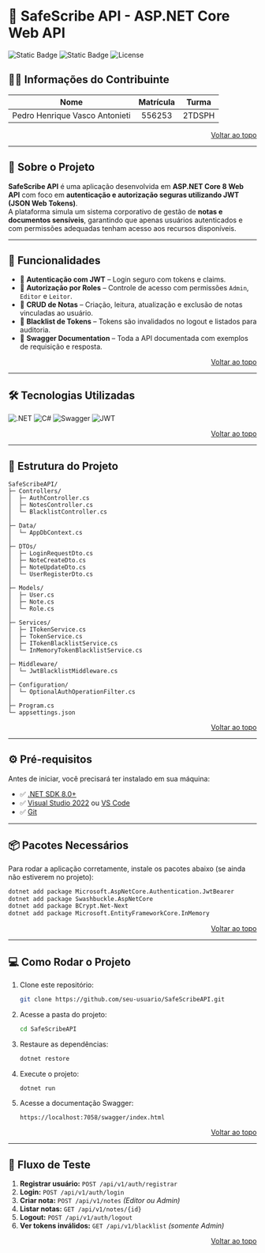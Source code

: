 ﻿<a id="readme-top"></a>

# 🔐 SafeScribe API - ASP.NET Core Web API

![Static Badge](https://img.shields.io/badge/build-passing-brightgreen) ![Static Badge](https://img.shields.io/badge/Version-1.0.0-black) ![License](https://img.shields.io/badge/license-MIT-lightgrey)

## 🧑‍💻 Informações do Contribuinte

| Nome | Matrícula | Turma |
| :------------: | :------------: | :------------: |
| Pedro Henrique Vasco Antonieti | 556253 | 2TDSPH |
<p align="right"><a href="#readme-top">Voltar ao topo</a></p>

---

## 🚀 Sobre o Projeto

**SafeScribe API** é uma aplicação desenvolvida em **ASP.NET Core 8 Web API** com foco em **autenticação e autorização seguras utilizando JWT (JSON Web Tokens)**.  
A plataforma simula um sistema corporativo de gestão de **notas e documentos sensíveis**, garantindo que apenas usuários autenticados e com permissões adequadas tenham acesso aos recursos disponíveis.

---

## 🚩 Funcionalidades

- 🔑 **Autenticação com JWT** – Login seguro com tokens e claims.  
- 🔐 **Autorização por Roles** – Controle de acesso com permissões `Admin`, `Editor` e `Leitor`.  
- 📝 **CRUD de Notas** – Criação, leitura, atualização e exclusão de notas vinculadas ao usuário.  
- 🛑 **Blacklist de Tokens** – Tokens são invalidados no logout e listados para auditoria.  
- 📄 **Swagger Documentation** – Toda a API documentada com exemplos de requisição e resposta.  

<p align="right"><a href="#readme-top">Voltar ao topo</a></p>

---

## 🛠️ Tecnologias Utilizadas

![.NET](https://img.shields.io/badge/.NET%209.0-512BD4?style=for-the-badge&logo=dotnet&logoColor=white)
![C#](https://img.shields.io/badge/C%23-239120?style=for-the-badge&logo=c-sharp&logoColor=white)
![Swagger](https://img.shields.io/badge/Swagger-85EA2D?style=for-the-badge&logo=swagger&logoColor=white)
![JWT](https://img.shields.io/badge/JWT-000000?style=for-the-badge&logo=jsonwebtokens&logoColor=white)

<p align="right"><a href="#readme-top">Voltar ao topo</a></p>

---

## 📁 Estrutura do Projeto

```
SafeScribeAPI/
├─ Controllers/
│  ├─ AuthController.cs
│  ├─ NotesController.cs
│  └─ BlacklistController.cs
│
├─ Data/
│  └─ AppDbContext.cs
│
├─ DTOs/
│  ├─ LoginRequestDto.cs
│  ├─ NoteCreateDto.cs
│  ├─ NoteUpdateDto.cs
│  └─ UserRegisterDto.cs
│
├─ Models/
│  ├─ User.cs
│  ├─ Note.cs
│  └─ Role.cs
│
├─ Services/
│  ├─ ITokenService.cs
│  ├─ TokenService.cs
│  ├─ ITokenBlacklistService.cs
│  └─ InMemoryTokenBlacklistService.cs
│
├─ Middleware/
│  └─ JwtBlacklistMiddleware.cs
│
├─ Configuration/
│  └─ OptionalAuthOperationFilter.cs
│
├─ Program.cs
└─ appsettings.json
```

<p align="right"><a href="#readme-top">Voltar ao topo</a></p>

---

## ⚙️ Pré-requisitos

Antes de iniciar, você precisará ter instalado em sua máquina:

- ✅ [.NET SDK 8.0+](https://dotnet.microsoft.com/download)
- ✅ [Visual Studio 2022](https://visualstudio.microsoft.com/) ou [VS Code](https://code.visualstudio.com/)
- ✅ [Git](https://git-scm.com/)

---

## 📦 Pacotes Necessários

Para rodar a aplicação corretamente, instale os pacotes abaixo (se ainda não estiverem no projeto):

```bash
dotnet add package Microsoft.AspNetCore.Authentication.JwtBearer
dotnet add package Swashbuckle.AspNetCore
dotnet add package BCrypt.Net-Next
dotnet add package Microsoft.EntityFrameworkCore.InMemory
```

<p align="right"><a href="#readme-top">Voltar ao topo</a></p>

---

## 💻 Como Rodar o Projeto

1. Clone este repositório:
   ```bash
   git clone https://github.com/seu-usuario/SafeScribeAPI.git
   ```

2. Acesse a pasta do projeto:
   ```bash
   cd SafeScribeAPI
   ```

3. Restaure as dependências:
   ```bash
   dotnet restore
   ```

4. Execute o projeto:
   ```bash
   dotnet run
   ```

5. Acesse a documentação Swagger:
   ```
   https://localhost:7058/swagger/index.html
   ```

<p align="right"><a href="#readme-top">Voltar ao topo</a></p>

---

## 🧪 Fluxo de Teste

1. **Registrar usuário:** `POST /api/v1/auth/registrar`  
2. **Login:** `POST /api/v1/auth/login`  
3. **Criar nota:** `POST /api/v1/notes` *(Editor ou Admin)*  
4. **Listar notas:** `GET /api/v1/notes/{id}`  
5. **Logout:** `POST /api/v1/auth/logout`  
6. **Ver tokens inválidos:** `GET /api/v1/blacklist` *(somente Admin)*


<p align="right"><a href="#readme-top">Voltar ao topo</a></p>
